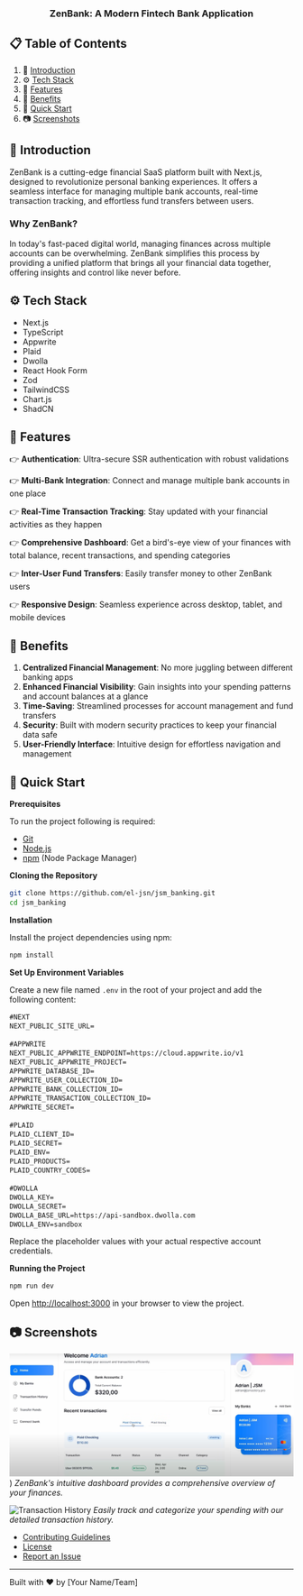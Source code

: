 <h3 align="center">ZenBank: A Modern Fintech Bank Application</h3>

## 📋 <a name="table">Table of Contents</a>

1. 🌟 [Introduction](#introduction)
2. ⚙️ [Tech Stack](#tech-stack)
3. 🔋 [Features](#features)
4. 🚀 [Benefits](#benefits)
5. 🤸 [Quick Start](#quick-start)
6. 📷 [Screenshots](#screenshots)

## <a name="introduction">🌟 Introduction</a>

ZenBank is a cutting-edge financial SaaS platform built with Next.js, designed to revolutionize personal banking experiences. It offers a seamless interface for managing multiple bank accounts, real-time transaction tracking, and effortless fund transfers between users.

### Why ZenBank?

In today's fast-paced digital world, managing finances across multiple accounts can be overwhelming. ZenBank simplifies this process by providing a unified platform that brings all your financial data together, offering insights and control like never before.

## <a name="tech-stack">⚙️ Tech Stack</a>

- Next.js
- TypeScript
- Appwrite
- Plaid
- Dwolla
- React Hook Form
- Zod
- TailwindCSS
- Chart.js
- ShadCN

## <a name="features">🔋 Features</a>

👉 **Authentication**: Ultra-secure SSR authentication with robust validations

👉 **Multi-Bank Integration**: Connect and manage multiple bank accounts in one place

👉 **Real-Time Transaction Tracking**: Stay updated with your financial activities as they happen

👉 **Comprehensive Dashboard**: Get a bird's-eye view of your finances with total balance, recent transactions, and spending categories

👉 **Inter-User Fund Transfers**: Easily transfer money to other ZenBank users

👉 **Responsive Design**: Seamless experience across desktop, tablet, and mobile devices

## <a name="benefits">🚀 Benefits</a>

1. **Centralized Financial Management**: No more juggling between different banking apps
2. **Enhanced Financial Visibility**: Gain insights into your spending patterns and account balances at a glance
3. **Time-Saving**: Streamlined processes for account management and fund transfers
4. **Security**: Built with modern security practices to keep your financial data safe
5. **User-Friendly Interface**: Intuitive design for effortless navigation and management

## <a name="quick-start">🤸 Quick Start</a>

**Prerequisites**

To run the project following is required: 
- [Git](https://git-scm.com/)
- [Node.js](https://nodejs.org/en)
- [npm](https://www.npmjs.com/) (Node Package Manager)

**Cloning the Repository**

```bash
git clone https://github.com/el-jsn/jsm_banking.git
cd jsm_banking
```

**Installation**

Install the project dependencies using npm:

```bash
npm install
```

**Set Up Environment Variables**

Create a new file named `.env` in the root of your project and add the following content:

```env
#NEXT
NEXT_PUBLIC_SITE_URL=

#APPWRITE
NEXT_PUBLIC_APPWRITE_ENDPOINT=https://cloud.appwrite.io/v1
NEXT_PUBLIC_APPWRITE_PROJECT=
APPWRITE_DATABASE_ID=
APPWRITE_USER_COLLECTION_ID=
APPWRITE_BANK_COLLECTION_ID=
APPWRITE_TRANSACTION_COLLECTION_ID=
APPWRITE_SECRET=

#PLAID
PLAID_CLIENT_ID=
PLAID_SECRET=
PLAID_ENV=
PLAID_PRODUCTS=
PLAID_COUNTRY_CODES=

#DWOLLA
DWOLLA_KEY=
DWOLLA_SECRET=
DWOLLA_BASE_URL=https://api-sandbox.dwolla.com
DWOLLA_ENV=sandbox
```

Replace the placeholder values with your actual respective account credentials.

**Running the Project**

```bash
npm run dev
```

Open [http://localhost:3000](http://localhost:3000) in your browser to view the project.

## <a name="screenshots">📷 Screenshots</a>

![ZenBank Dashboard](/screenshots/Dashboard.png)
)
*ZenBank's intuitive dashboard provides a comprehensive overview of your finances.*

![Transaction History](![image](https://github.com/el-jsn/jsm_banking/assets/105888847/35078fb4-622c-46f5-9d07-440fcc78f0c3)
)
*Easily track and categorize your spending with our detailed transaction history.*

- [Contributing Guidelines](https://github.com/your-username/zenbank/blob/main/CONTRIBUTING.md)
- [License](https://github.com/your-username/zenbank/blob/main/LICENSE)
- [Report an Issue](https://github.com/your-username/zenbank/issues)

---

Built with ❤️ by [Your Name/Team]
